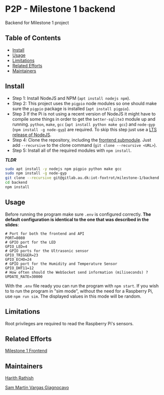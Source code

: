 # P2P - Milestone 1 backend

Backend for Milestone 1 project

## Table of Contents
- [Install](#install)
- [Usage](#usage)
- [Limitations](#limitations)
- [Related Efforts](#related-efforts)
- [Maintainers](#maintainers)


## Install
- Step 1: Install NodeJS and NPM (`apt install nodejs npm`).
- Step 2: This project uses the `pigpio` node modules so one should make sure the `pigpio` package is installed (`apt install pigpio`).
- Step 3 If the Pi is not using a recent version of NodeJS it might have to compile some things in order to get the `better-sqlite3` module up and running. `python`, `make`, `gcc` (`apt install python make gcc`) and `node-gyp` (`npm install -g node-gyp`) are required. To skip this step just use a [LTS release of NodeJS](https://nodejs.org/en/about/releases/).
- Step 4: Clone the repository, including the [frontend submodule](https://gitlab.au.dk/iot-foxtrot/milestone-1/frontend). Just add `--recursive` to the clone command (`git clone --recursive <URL>`).
- Step 5: Install all of the required modules with `npm install`.

***TLDR***
```bash
sudo apt install -y nodejs npm pigpio python make gcc
sudo npm install -g node-gyp
git clone --recursive git@gitlab.au.dk:iot-foxtrot/milestone-1/backend.git
cd backend
npm install
```

## Usage
Before running the program make sure `.env` is configured correctly. **The default configuration is identical to the one that was described in the slides**: 
```env
# Port for both the frontend and API
PORT=8080
# GPIO port for the LED
GPIO_LED=4
# GPIO ports for the Ultrasonic sensor
GPIO_TRIGGER=23
GPIO_ECHO=24
# GPIO port for the Humidity and Temperature Sensor
GPIO_DHT11=12
# How often should the WebSocket send information (miliseconds) ?
UPDATE_RATE=30000
```

With the `.env` file ready you can run the program with `npm start`. If you wish to to run the program in "sim mode", without the need for a Raspberry Pi, use `npm run sim`. The displayed values in this mode will be random.

## Limitations
Root privileges are required to read the Raspberry Pi's sensors.

## Related Efforts

[Milestone 1 Frontend](https://gitlab.au.dk/iot-foxtrot/milestone-1/frontend)

## Maintainers
[Harith Rathish](https://gitlab.au.dk/au703355)

[Sam Martin Vargas Giagnocavo](https://gitlab.au.dk/au703393)

